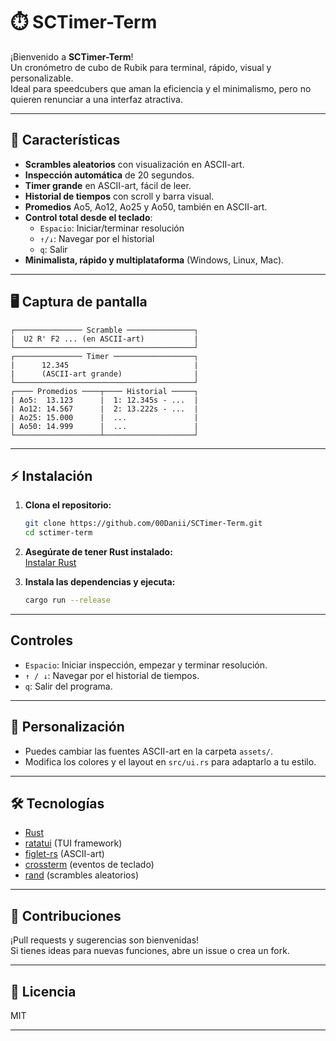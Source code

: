 # ⏱️ SCTimer-Term

¡Bienvenido a **SCTimer-Term**!  
Un cronómetro de cubo de Rubik para terminal, rápido, visual y personalizable.  
Ideal para speedcubers que aman la eficiencia y el minimalismo, pero no quieren renunciar a una interfaz atractiva.

---

## 🚀 Características

- **Scrambles aleatorios** con visualización en ASCII-art.
- **Inspección automática** de 20 segundos.
- **Timer grande** en ASCII-art, fácil de leer.
- **Historial de tiempos** con scroll y barra visual.
- **Promedios** Ao5, Ao12, Ao25 y Ao50, también en ASCII-art.
- **Control total desde el teclado**:  
  - `Espacio`: Iniciar/terminar resolución  
  - `↑/↓`: Navegar por el historial  
  - `q`: Salir
- **Minimalista, rápido y multiplataforma** (Windows, Linux, Mac).

---

## 🖥️ Captura de pantalla

```
┌─────────────── Scramble ───────────────┐
|  U2 R' F2 ... (en ASCII-art)           |
└────────────────────────────────────────┘
┌─────────────── Timer ──────────────────┐
|      12.345                            |
|      (ASCII-art grande)                |
└────────────────────────────────────────┘
┌──── Promedios ────┬──── Historial ─────┐
| Ao5:  13.123      |  1: 12.345s - ...  |
| Ao12: 14.567      |  2: 13.222s - ...  |
| Ao25: 15.000      |  ...               |
| Ao50: 14.999      |  ...               |
└───────────────────┴────────────────────┘
```

---

## ⚡ Instalación

1. **Clona el repositorio:**
   ```sh
   git clone https://github.com/00Danii/SCTimer-Term.git
   cd sctimer-term
   ```

2. **Asegúrate de tener Rust instalado:**  
   [Instalar Rust](https://www.rust-lang.org/tools/install)

3. **Instala las dependencias y ejecuta:**
   ```sh
   cargo run --release
   ```

---

##  Controles

- `Espacio`: Iniciar inspección, empezar y terminar resolución.
- `↑ / ↓`: Navegar por el historial de tiempos.
- `q`: Salir del programa.

---

## 🧩 Personalización

- Puedes cambiar las fuentes ASCII-art en la carpeta `assets/`.
- Modifica los colores y el layout en `src/ui.rs` para adaptarlo a tu estilo.

---

## 🛠️ Tecnologías

- [Rust](https://www.rust-lang.org/)
- [ratatui](https://github.com/ratatui/ratatui) (TUI framework)
- [figlet-rs](https://github.com/aldanor/figlet-rs) (ASCII-art)
- [crossterm](https://github.com/crossterm-rs/crossterm) (eventos de teclado)
- [rand](https://crates.io/crates/rand) (scrambles aleatorios)

---

## 🤝 Contribuciones

¡Pull requests y sugerencias son bienvenidas!  
Si tienes ideas para nuevas funciones, abre un issue o crea un fork.

---

## 📄 Licencia

MIT

---
